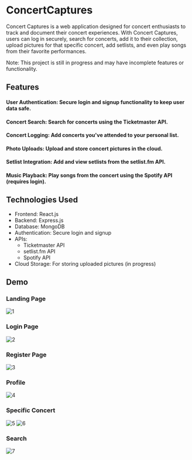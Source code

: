 # ConcertCaptures

Concert Captures is a web application designed for concert enthusiasts to track and document their concert experiences. With Concert Captures, users can log in securely, search for concerts, add it to their collection, upload pictures for that specific concert, add setlists, and even play songs from their favorite performances.

Note: This project is still in progress and may have incomplete features or functionality.

## Features

#### User Authentication: Secure login and signup functionality to keep user data safe.
#### Concert Search: Search for concerts using the Ticketmaster API.
#### Concert Logging: Add concerts you've attended to your personal list.
#### Photo Uploads: Upload and store concert pictures in the cloud.
#### Setlist Integration: Add and view setlists from the setlist.fm API.
#### Music Playback: Play songs from the concert using the Spotify API (requires login).

## Technologies Used

- Frontend: React.js
- Backend: Express.js
- Database: MongoDB
- Authentication: Secure login and signup
- APIs:
  - Ticketmaster API
  - setlist.fm API
  - Spotify API
- Cloud Storage: For storing uploaded pictures (in progress)

## Demo 
### Landing Page
![1](https://github.com/user-attachments/assets/366b36be-12cc-4bfd-b32c-2f2a0b00c48f)
### Login Page
![2](https://github.com/user-attachments/assets/9174fad6-b27b-4225-b7c8-0a00dde7ad3e)
### Register Page
![3](https://github.com/user-attachments/assets/64c4d24f-9f85-426d-80c1-7c5a54158478)
### Profile
![4](https://github.com/user-attachments/assets/7db2fc94-d299-434a-a9e4-a8a3ddae7c4c)
### Specific Concert
![5](https://github.com/user-attachments/assets/ba84cd17-e248-41ef-93cf-3ed6edff8e4c)
![6](https://github.com/user-attachments/assets/4ef3b65c-4403-4b4e-9d98-6ef8b48a044a)
### Search
![7](https://github.com/user-attachments/assets/1d805584-8f60-4ff5-b6eb-7599398e9e96)

